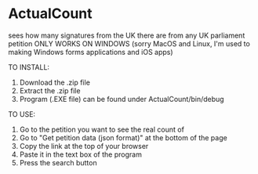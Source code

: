 # ActualCount
sees how many signatures from the UK there are from any UK parliament petition
ONLY WORKS ON WINDOWS (sorry MacOS and Linux, I'm used to making Windows forms applications and iOS apps)

TO INSTALL:
1. Download the .zip file
2. Extract the .zip file
3. Program (.EXE file) can be found under ActualCount/bin/debug

TO USE:
1. Go to the petition you want to see the real count of
2. Go to "Get petition data (json format)" at the bottom of the page
3. Copy the link at the top of your browser
4. Paste it in the text box of the program
5. Press the search button
